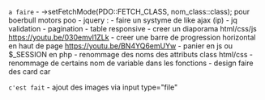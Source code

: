 

`a faire` 
    - ->setFetchMode(PDO::FETCH_CLASS, nom_class::class); pour boerbull motors poo
    - jquery :
        - faire un systyme de like ajax (ip)
        - jq validation
    - pagination
    - table responsive
    - creer un diaporama html/css/js https://youtu.be/030emvl1ZLk
    - creer une barre de progression horizontal en haut de page https://youtu.be/BN4YQ6emUYw
    - panier en js ou $_SESSION en php
    - renommage des noms des attributs class html/css
    - renommage de certains nom de variable dans les fonctions
    - design faire des card car





`c'est fait`
    - ajout des images via input type="file"